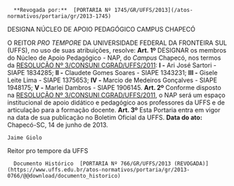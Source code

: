       **Revogada por:**  [PORTARIA Nº 1745/GR/UFFS/2013](/atos-normativos/portaria/gr/2013-1745) 

   DESIGNA NÚCLEO DE APOIO PEDAGÓGICO CAMPUS CHAPECÓ  

 O REITOR *PRO TEMPORE*  DA UNIVERSIDADE FEDERAL DA FRONTEIRA SUL (UFFS), no uso de suas atribuições, resolve:   **Art. 1º**  DESIGNAR os membros do Núcleo de Apoio Pedagógico - NAP, do *Campus*  Chapecó, nos termos da [RESOLUÇÃO Nº 3/CONSUNI CGRAD/UFFS/2011](https://www.uffs.edu.br/atos-normativos/resolucao/consunicgrad/2011-0003): **I -**  Ari José Sartori - SIAPE 1834285; **II -**  Claudete Gomes Soares - SIAPE 1343231; **III -**  Gisele Leite Lima - SIAPE 1375653; **IV -**  Marcio de Medeiros Gonçalves - SIAPE 1948175; **V -**  Marlei Dambros - SIAPE 1906145.   **Art. 2º**  Conforme disposto na [RESOLUÇÃO Nº 3/CONSUNI CGRAD/UFFS/2011](https://www.uffs.edu.br/atos-normativos/resolucao/consunicgrad/2011-0003), o NAP será um espaço institucional de apoio didático e pedagógico aos professores da UFFS e de articulação para a formação docente.   **Art. 3º**  Esta Portaria entra em vigor na data de sua publicação no Boletim Oficial da UFFS.        **Data do ato:** Chapecó-SC, 14 de junho de 2013.   
 

    Jaime Giolo   
 Reitor pro tempore da UFFS 

      Documento Histórico  [PORTARIA Nº 766/GR/UFFS/2013 (REVOGADA)](https://www.uffs.edu.br/atos-normativos/portaria/gr/2013-0766/@@download/documento_historico)     
      